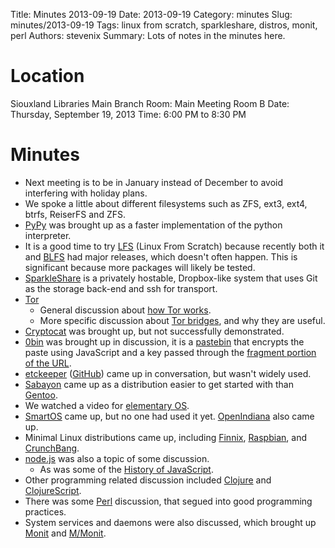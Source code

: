 Title: Minutes 2013-09-19
Date: 2013-09-19
Category: minutes
Slug: minutes/2013-09-19
Tags: linux from scratch, sparkleshare, distros, monit, perl
Authors: stevenix
Summary: Lots of notes in the minutes here.

Location
========

Siouxland Libraries Main Branch
Room: Main Meeting Room B
Date: Thursday, September 19, 2013
Time: 6:00 PM to 8:30 PM

Minutes
=======

*   Next meeting is to be in January instead of December to avoid
    interfering with holiday plans.
*   We spoke a little about different filesystems such as ZFS, ext3,
    ext4, btrfs, ReiserFS and ZFS.
*   [PyPy](http://pypy.org/) was brought up as a faster implementation
    of the python interpreter.
*   It is a good time to try [LFS](http://www.linuxfromscratch.org/lfs/)
    (Linux From Scratch) because recently both it and
    [BLFS](http://www.linuxfromscratch.org/blfs/) had major releases,
    which doesn't often happen. This is significant because more
    packages will likely be tested.
*   [SparkleShare](http://sparkleshare.org/) is a privately hostable,
    Dropbox-like system that uses Git as the storage back-end and ssh
    for transport.
*   [Tor](http://torproject.org/)
    *   General discussion about [how Tor
        works](https://www.torproject.org/about/overview.html.en#thesolution).
    *   More specific discussion about [Tor
        bridges](https://www.torproject.org/docs/bridges.html.en), and
        why they are useful.
*   [Cryptocat](https://crypto.cat/) was brought up, but not
    successfully demonstrated.
*   [0bin](http://0bin.net/) was brought up in discussion, it is a
    [pastebin](http://en.wikipedia.org/wiki/Pastebin) that encrypts the
    paste using JavaScript and a key passed through the [fragment
    portion of the
    URL](http://blog.lunatech.com/2009/02/03/what-every-web-developer-must-know-about-url-encoding#GeneralURLsyntax).
*   [etckeeper](http://joeyh.name/code/etckeeper/)
    ([GitHub](https://github.com/joeyh/etckeeper)) came up in
    conversation, but wasn't widely used.
*   [Sabayon](http://www.sabayon.org/) came up as a distribution easier
    to get started with than [Gentoo](http://www.gentoo.org/).
*   We watched a video for [elementary OS](http://elementaryos.org/).
*   [SmartOS](http://smartos.org/) came up, but no one had used it yet.
    [OpenIndiana](http://openindiana.org/) also came up.
*   Minimal Linux distributions came up, including
    [Finnix](http://www.finnix.org/),
    [Raspbian](http://www.raspbian.org/), and
    [CrunchBang](http://crunchbang.org/).
*   [node.js](http://nodejs.org/) was also a topic of some discussion.
    *   As was some of the [History of
        JavaScript](http://en.wikipedia.org/wiki/JavaScript#History).
*   Other programming related discussion included
    [Clojure](http://clojure.org/) and
    [ClojureScript](http://www.clojurescript.net/).
*   There was some [Perl](http://www.perl.org/) discussion, that segued
    into good programming practices.
*   System services and daemons were also discussed, which brought up
    [Monit](http://mmonit.com/monit/) and [M/Monit](http://mmonit.com/).

